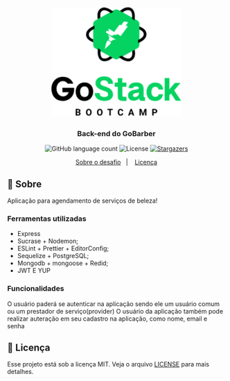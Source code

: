 <h1 align="center">
  <img alt="gobarber" title="GoBarber" src=".github/logo.png" width="300px" />
</h1>

<h3 align="center">
  Back-end do GoBarber
</h3>

<p align="center">
  <img alt="GitHub language count" src="https://img.shields.io/github/languages/count/heliton1988/gostack-gobarber-node?color=%2304D361">

  <img alt="License" src="https://img.shields.io/badge/license-MIT-%2304D361">

  <a href="https://github.com/heliton1988/gostack-gobarber-node/stargazers">
    <img alt="Stargazers" src="https://img.shields.io/github/stars/heliton1988/gostack-gobarber-node?style=social">
  </a>
</p>

<p align="center">
  <a href="#rocket-sobre-o-desafio">Sobre o desafio</a>&nbsp;&nbsp;&nbsp;|&nbsp;&nbsp;&nbsp;
  <a href="#memo-licença">Licença</a>
</p>

## :rocket: Sobre

Aplicação para agendamento de serviços de beleza!

### **Ferramentas utilizadas**

- Express
- Sucrase + Nodemon;
- ESLint + Prettier + EditorConfig;
- Sequelize + PostgreSQL;
- Mongodb + mongoose + Redid;
- JWT E YUP

### **Funcionalidades**

O usuário paderá se autenticar na aplicação sendo ele um usuário comum ou um prestador de serviço(provider)
O usuário da aplicação também pode realizar auteração em seu cadastro na aplicação, como nome, email e senha


## :memo: Licença

Esse projeto está sob a licença MIT. Veja o arquivo [LICENSE](LICENSE.md) para mais detalhes.


